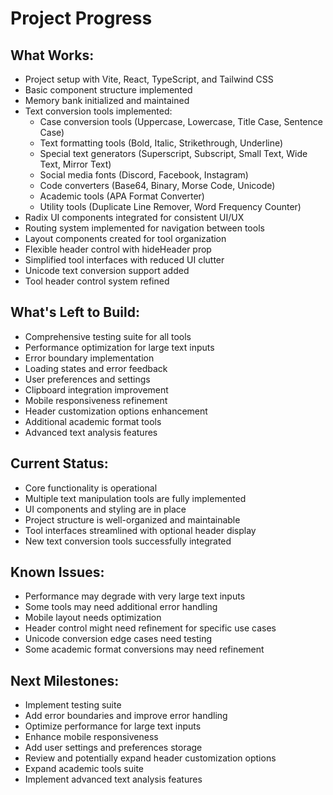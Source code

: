 # Project Progress

## What Works:
- Project setup with Vite, React, TypeScript, and Tailwind CSS
- Basic component structure implemented
- Memory bank initialized and maintained
- Text conversion tools implemented:
  - Case conversion tools (Uppercase, Lowercase, Title Case, Sentence Case)
  - Text formatting tools (Bold, Italic, Strikethrough, Underline)
  - Special text generators (Superscript, Subscript, Small Text, Wide Text, Mirror Text)
  - Social media fonts (Discord, Facebook, Instagram)
  - Code converters (Base64, Binary, Morse Code, Unicode)
  - Academic tools (APA Format Converter)
  - Utility tools (Duplicate Line Remover, Word Frequency Counter)
- Radix UI components integrated for consistent UI/UX
- Routing system implemented for navigation between tools
- Layout components created for tool organization
- Flexible header control with hideHeader prop
- Simplified tool interfaces with reduced UI clutter
- Unicode text conversion support added
- Tool header control system refined

## What's Left to Build:
- Comprehensive testing suite for all tools
- Performance optimization for large text inputs
- Error boundary implementation
- Loading states and error feedback
- User preferences and settings
- Clipboard integration improvement
- Mobile responsiveness refinement
- Header customization options enhancement
- Additional academic format tools
- Advanced text analysis features

## Current Status:
- Core functionality is operational
- Multiple text manipulation tools are fully implemented
- UI components and styling are in place
- Project structure is well-organized and maintainable
- Tool interfaces streamlined with optional header display
- New text conversion tools successfully integrated

## Known Issues:
- Performance may degrade with very large text inputs
- Some tools may need additional error handling
- Mobile layout needs optimization
- Header control might need refinement for specific use cases
- Unicode conversion edge cases need testing
- Some academic format conversions may need refinement

## Next Milestones:
- Implement testing suite
- Add error boundaries and improve error handling
- Optimize performance for large text inputs
- Enhance mobile responsiveness
- Add user settings and preferences storage
- Review and potentially expand header customization options
- Expand academic tools suite
- Implement advanced text analysis features
